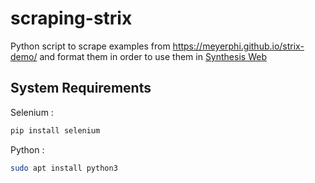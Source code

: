 # scraping-strix

Python script to scrape examples from https://meyerphi.github.io/strix-demo/ and format them in order to use them in [Synthesis Web](https://github.com/pierg/synthesis-web)

## System Requirements

Selenium :
```bash
pip install selenium
```
Python :
```bash
sudo apt install python3
```
